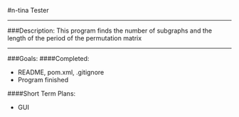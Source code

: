 #n-tina Tester

---
###Description:
This program finds the number of subgraphs and the length of the period
of the permutation matrix

---
###Goals:
####Completed:
* README, pom.xml, .gitignore
* Program finished

####Short Term Plans:
* GUI